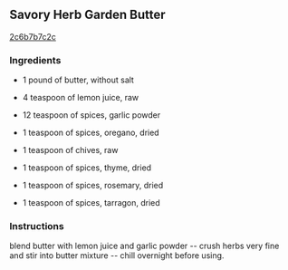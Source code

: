 ## Savory Herb Garden Butter

[2c6b7b7c2c](http://www.food.com/recipe/savory-herb-garden-butter-127954)

### Ingredients

 - 1 pound of butter, without salt

 - 4 teaspoon of lemon juice, raw

 - 12 teaspoon of spices, garlic powder

 - 1 teaspoon of spices, oregano, dried

 - 1 teaspoon of chives, raw

 - 1 teaspoon of spices, thyme, dried

 - 1 teaspoon of spices, rosemary, dried

 - 1 teaspoon of spices, tarragon, dried

### Instructions

blend butter with lemon juice and garlic powder -- crush herbs very fine and stir into butter mixture -- chill overnight before using.